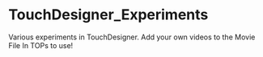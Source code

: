 # TouchDesigner_Experiments
Various experiments in TouchDesigner. Add your own videos to the Movie File In TOPs to use! 
